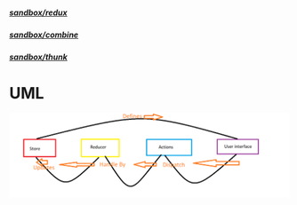 ##### [sandbox/redux](https://codesandbox.io/s/festive-leakey-tfxgt)

##### [sandbox/combine](https://codesandbox.io/s/xenodochial-feistel-9zhq6)

##### [sandbox/thunk](https://codesandbox.io/s/romantic-rhodes-zi88c)



# UML
![img](imgs/Capture.PNG)
